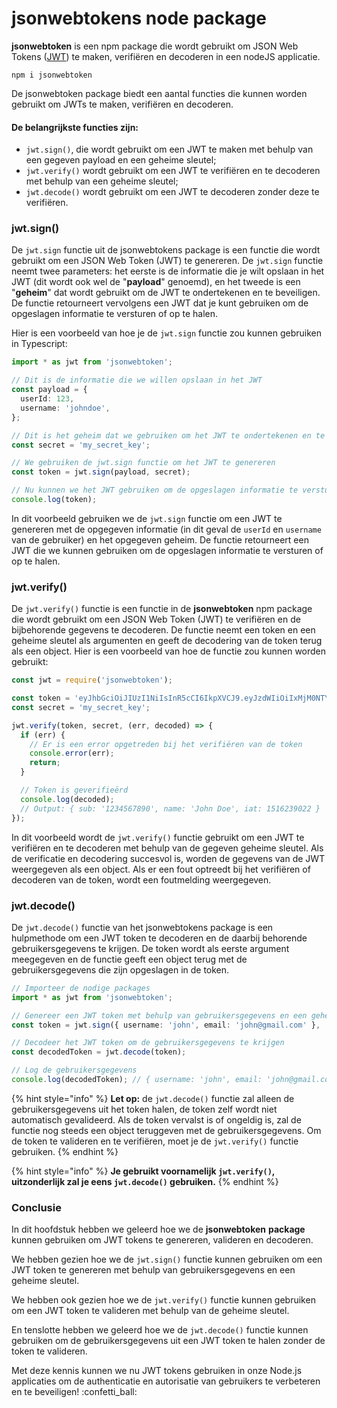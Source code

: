 # jsonwebtokens node package

**jsonwebtoken** is een npm package die wordt gebruikt om JSON Web Tokens ([JWT](./)) te maken, verifiëren en decoderen in een nodeJS applicatie.

```
npm i jsonwebtoken
```

De jsonwebtoken package biedt een aantal functies die kunnen worden gebruikt om JWTs te maken, verifiëren en decoderen.&#x20;

#### De belangrijkste functies zijn:

* `jwt.sign()`, die wordt gebruikt om een JWT te maken met behulp van een gegeven payload en een geheime sleutel;
* `jwt.verify()` wordt gebruikt om een JWT te verifiëren en te decoderen met behulp van een geheime sleutel;
* `jwt.decode()` wordt gebruikt om een JWT te decoderen zonder deze te verifiëren.

### jwt.sign()

De `jwt.sign` functie uit de jsonwebtokens package is een functie die wordt gebruikt om een JSON Web Token (JWT) te genereren. De `jwt.sign` functie neemt twee parameters: het eerste is de informatie die je wilt opslaan in het JWT (dit wordt ook wel de "**payload**" genoemd), en het tweede is een "**geheim**" dat wordt gebruikt om de JWT te ondertekenen en te beveiligen. De functie retourneert vervolgens een JWT dat je kunt gebruiken om de opgeslagen informatie te versturen of op te halen.

Hier is een voorbeeld van hoe je de `jwt.sign` functie zou kunnen gebruiken in Typescript:

```typescript
import * as jwt from 'jsonwebtoken';

// Dit is de informatie die we willen opslaan in het JWT
const payload = {
  userId: 123,
  username: 'johndoe',
};

// Dit is het geheim dat we gebruiken om het JWT te ondertekenen en te beveiligen
const secret = 'my_secret_key';

// We gebruiken de jwt.sign functie om het JWT te genereren
const token = jwt.sign(payload, secret);

// Nu kunnen we het JWT gebruiken om de opgeslagen informatie te versturen of op te halen
console.log(token);
```

In dit voorbeeld gebruiken we de `jwt.sign` functie om een JWT te genereren met de opgegeven informatie (in dit geval de `userId` en `username` van de gebruiker) en het opgegeven geheim. De functie retourneert een JWT die we kunnen gebruiken om de opgeslagen informatie te versturen of op te halen.

### jwt.verify()

De `jwt.verify()` functie is een functie in de **jsonwebtoken** npm package die wordt gebruikt om een JSON Web Token (JWT) te verifiëren en de bijbehorende gegevens te decoderen. De functie neemt een token en een geheime sleutel als argumenten en geeft de decodering van de token terug als een object. Hier is een voorbeeld van hoe de functie zou kunnen worden gebruikt:

```typescript
const jwt = require('jsonwebtoken');

const token = 'eyJhbGciOiJIUzI1NiIsInR5cCI6IkpXVCJ9.eyJzdWIiOiIxMjM0NTY3ODkwIiwibmFtZSI6IkpvaG4gRG9lIiwiaWF0IjoxNTE2MjM5MDIyfQ.SflKxwRJSMeKKF2QT4fwpMeJf36POk6yJV_adQssw5c';
const secret = 'my_secret_key';

jwt.verify(token, secret, (err, decoded) => {
  if (err) {
    // Er is een error opgetreden bij het verifiëren van de token
    console.error(err);
    return;
  }

  // Token is geverifieërd
  console.log(decoded);
  // Output: { sub: '1234567890', name: 'John Doe', iat: 1516239022 }
});
```

In dit voorbeeld wordt de `jwt.verify()` functie gebruikt om een JWT te verifiëren en te decoderen met behulp van de gegeven geheime sleutel. Als de verificatie en decodering succesvol is, worden de gegevens van de JWT weergegeven als een object. Als er een fout optreedt bij het verifiëren of decoderen van de token, wordt een foutmelding weergegeven.

### jwt.decode()

De `jwt.decode()` functie van het jsonwebtokens package is een hulpmethode om een JWT token te decoderen en de daarbij behorende gebruikersgegevens te krijgen. De token wordt als eerste argument meegegeven en de functie geeft een object terug met de gebruikersgegevens die zijn opgeslagen in de token.

```typescript
// Importeer de nodige packages
import * as jwt from 'jsonwebtoken';

// Genereer een JWT token met behulp van gebruikersgegevens en een geheime sleutel
const token = jwt.sign({ username: 'john', email: 'john@gmail.com' }, 'my_secret_key');

// Decodeer het JWT token om de gebruikersgegevens te krijgen
const decodedToken = jwt.decode(token);

// Log de gebruikersgegevens
console.log(decodedToken); // { username: 'john', email: 'john@gmail.com' }
```

{% hint style="info" %}
**Let op:**  de `jwt.decode()` functie zal alleen de gebruikersgegevens uit het token halen, de token zelf wordt niet automatisch gevalideerd. Als de token vervalst is of ongeldig is, zal de functie nog steeds een object teruggeven met de gebruikersgegevens. Om de token te valideren en te verifiëren, moet je de `jwt.verify()` functie gebruiken.
{% endhint %}

{% hint style="info" %}
**Je gebruikt voornamelijk `jwt.verify()`, uitzonderlijk zal je eens `jwt.decode()` gebruiken.**&#x20;
{% endhint %}

### Conclusie

In dit hoofdstuk hebben we geleerd hoe we de **jsonwebtoken** **package** kunnen gebruiken om JWT tokens te genereren, valideren en decoderen.&#x20;

We hebben gezien hoe we de `jwt.sign()` functie kunnen gebruiken om een JWT token te genereren met behulp van gebruikersgegevens en een geheime sleutel.&#x20;

We hebben ook gezien hoe we de `jwt.verify()` functie kunnen gebruiken om een JWT token te valideren met behulp van de geheime sleutel.

En tenslotte hebben we geleerd hoe we de `jwt.decode()` functie kunnen gebruiken om de gebruikersgegevens uit een JWT token te halen zonder de token te valideren.

Met deze kennis kunnen we nu JWT tokens gebruiken in onze Node.js applicaties om de authenticatie en autorisatie van gebruikers te verbeteren en te beveiligen! :confetti\_ball:

